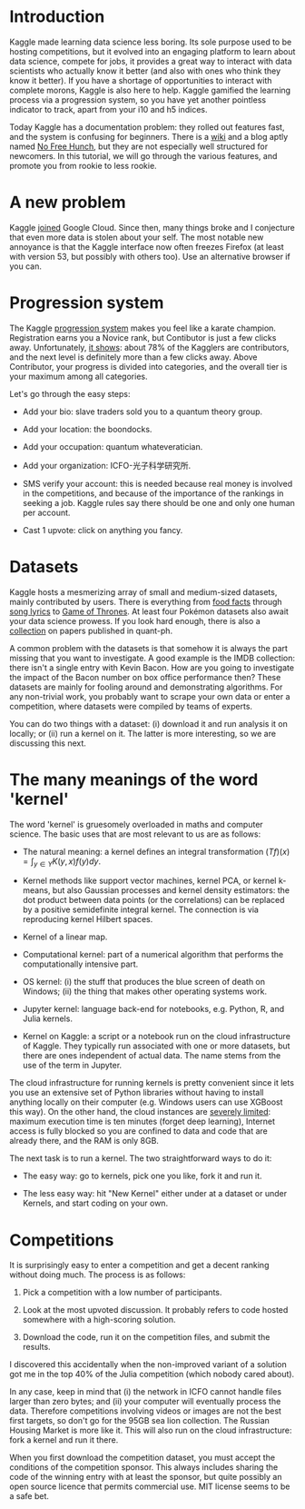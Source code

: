 Introduction
============
Kaggle made learning data science less boring. Its sole purpose used to be hosting competitions, but it evolved into an engaging platform to learn about data science, compete for jobs, it provides a great way to interact with data scientists who actually know it better (and also with ones who think they know it better). If you have a shortage of opportunities to interact with complete morons, Kaggle is also here to help. Kaggle gamified the learning process via a progression system, so you have yet another pointless indicator to track, apart from your i10 and h5 indices.

Today Kaggle has a documentation problem: they rolled out features fast, and the system is confusing for beginners. There is a [wiki](https://www.kaggle.com/wiki/Home) and a blog aptly named [No Free Hunch](http://blog.kaggle.com/), but they are not especially well structured for newcomers. In this tutorial, we will go through the various features, and promote you from rookie to less rookie.

A new problem
=============
Kaggle [joined](http://blog.kaggle.com/2017/03/08/kaggle-joins-google-cloud/) Google Cloud. Since then, many things broke and I conjecture that even more data is stolen about your self. The most notable new annoyance is that the Kaggle interface now often freezes Firefox (at least with version 53, but possibly with others too). Use an alternative browser if you can.

Progression system
==================
The Kaggle [progression system](https://www.kaggle.com/progression) makes you feel like a karate champion. Registration earns you a Novice rank, but Contibutor is just a few clicks away. Unfortunately, [it shows](https://www.kaggle.com/rankings): about 78% of the Kagglers are contributors, and the next level is definitely more than a few clicks away. Above Contributor, your progress is divided into categories, and the overall tier is your maximum among all categories.

Let's go through the easy steps:

- Add your bio: slave traders sold you to a quantum theory group.

- Add your location: the boondocks.

- Add your occupation: quantum whateveratician.

- Add your organization: ICFO-光子科学研究所.

- SMS verify your account: this is needed because real money is involved in the competitions, and because of the importance of the rankings in seeking a job. Kaggle rules say there should be one and only one human per account.

- Cast 1 upvote: click on anything you fancy.

Datasets
========
Kaggle hosts a mesmerizing array of small and medium-sized datasets, mainly contributed by users. There is everything from [food facts](https://www.kaggle.com/openfoodfacts/world-food-facts) through [song lyrics](https://www.kaggle.com/mousehead/songlyrics) to [Game of Thrones](https://www.kaggle.com/mylesoneill/game-of-thrones). At least four Pokémon datasets also await your data science prowess. If you look hard enough, there is also a [collection](https://www.kaggle.com/peterwittek/scirate-quant-ph) on papers published in quant-ph.

A common problem with the datasets is that somehow it is always the part missing that you want to investigate. A good example is the IMDB collection: there isn't a single entry with Kevin Bacon. How are you going to investigate the impact of the Bacon number on box office performance then? These datasets are mainly for fooling around and demonstrating algorithms. For any non-trivial work, you probably want to scrape your own data or enter a competition, where datasets were compiled by teams of experts.

You can do two things with a dataset: (i) download it and run analysis it on locally; or (ii) run a kernel on it. The latter is more interesting, so we are discussing this next.

The many meanings of the word 'kernel'
======================================
The word 'kernel' is gruesomely overloaded in maths and computer science. The basic uses that are most relevant to us are as follows:

- The natural meaning: a kernel defines an integral transformation $(Tf)(x)=\int_{y{\in}Y}K(y,x)f(y)dy$.

- Kernel methods like support vector machines, kernel PCA, or kernel k-means, but also Gaussian processes and kernel density estimators: the dot product between data points (or the correlations) can be replaced by a positive semidefinite integral kernel. The connection is via reproducing kernel Hilbert spaces.

- Kernel of a linear map.

- Computational kernel: part of a numerical algorithm that performs the computationally intensive part.

- OS kernel: (i) the stuff that produces the blue screen of death on Windows; (ii) the thing that makes other operating systems work.

- Jupyter kernel: language back-end for notebooks, e.g. Python, R, and Julia kernels.

- Kernel on Kaggle: a script or a notebook run on the cloud infrastructure of Kaggle. They typically run associated with one or more datasets, but there are ones independent of actual data. The name stems from the use of the term in Jupyter.

The cloud infrastructure for running kernels is pretty convenient since it lets you use an extensive set of Python libraries without having to install anything locally on their computer (e.g. Windows users can use XGBoost this way). On the other hand, the cloud instances are [severely limited](https://www.kaggle.com/wiki/Scripts): maximum execution time is ten minutes (forget deep learning), Internet access is fully blocked so you are confined to data and code that are already there, and the RAM is only 8GB.

The next task is to run a kernel. The two straightforward ways to do it:

- The easy way: go to kernels, pick one you like, fork it and run it.

- The less easy way: hit "New Kernel" either under at a dataset or under Kernels, and start coding on your own.

Competitions
============
It is surprisingly easy to enter a competition and get a decent ranking without doing much. The process is as follows:

1. Pick a competition with a low number of participants.

2. Look at the most upvoted discussion. It probably refers to code hosted somewhere with a high-scoring solution.

3. Download the code, run it on the competition files, and submit the results.

I discovered this accidentally when the non-improved variant of a solution got me in the top 40% of the Julia competition (which nobody cared about).

In any case, keep in mind that (i) the network in ICFO cannot handle files larger than zero bytes; and (ii) your computer will eventually process the data. Therefore competitions involving videos or images are not the best first targets, so don't go for the 95GB sea lion collection. The Russian Housing Market is more like it. This will also run on the cloud infrastructure: fork a kernel and run it there.

When you first download the competition dataset, you must accept the conditions of the competition sponsor. This always includes sharing the code of the winning entry with at least the sponsor, but quite possibly an open source licence that permits commercial use. MIT license seems to be a safe bet.
